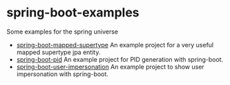# spring-boot-examples
Some examples for the spring universe

- [spring-boot-mapped-supertype](https://github.com/chclaus/spring-boot-examples/tree/master/spring-boot-mapped-supertype) An example project for a very useful mapped supertype jpa entity.
- [spring-boot-pid](https://github.com/chclaus/spring-boot-examples/tree/master/spring-boot-pid) An example project for PID generation with spring-boot.
- [spring-boot-user-impersonation](https://github.com/chclaus/spring-boot-examples/tree/master/spring-boot-user-impersonation) An example project to show user impersonation with spring-boot.
